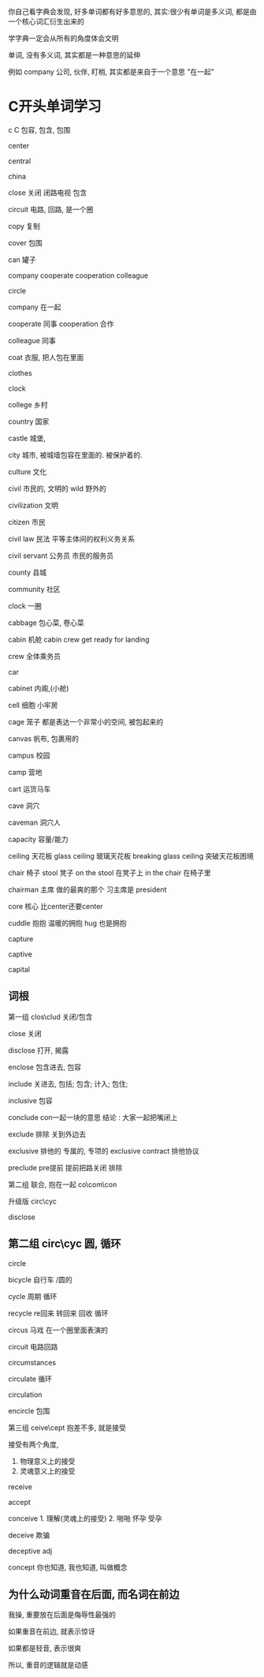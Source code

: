 你自己看字典会发现, 好多单词都有好多意思的, 其实:很少有单词是多义词, 都是由一个核心词汇衍生出来的	

学字典一定会从所有的角度体会文明

单词, 没有多义词, 其实都是一种意思的延伸 

例如 company 公司, 伙伴, 盯梢, 其实都是来自于一个意思 "在一起"

# C开头单词学习

c C  包容, 包含, 包围

center

central

china

close 关闭 闭路电视 包含

circuit  电路, 回路, 是一个圈

copy	复制

cover	包围

can  罐子

company  cooperate  cooperation colleague

circle

company	在一起

cooperate    同事  cooperation	合作

colleague	同事

coat   衣服, 把人包在里面

clothes

clock

college	乡村

country	国家

castle	城堡,

city	城市, 被城墙包容在里面的. 被保护着的.

culture	文化

civil	 市民的, 文明的		wild 野外的

civilization	文明

citizen	市民

civil law 民法	平等主体间的权利义务关系

civil servant	公务员	市民的服务员

county	县城

community	社区

clock	一圈

cabbage		包心菜, 卷心菜

cabin	机舱		cabin crew get ready for landing

crew	全体乘务员 

car

cabinet	内阁,(小舱)

cell 细胞 小牢房

cage	笼子 都是表达一个非常小的空间, 被包起来的

canvas	帆布, 包裹用的

campus		校园

camp  营地

cart 运货马车 

cave	洞穴

caveman	洞穴人

capacity 	容量/能力

ceiling	天花板	glass ceiling 玻璃天花板	breaking glass ceiling 突破天花板困境

chair	椅子	stool 凳子	on the stool	在凳子上	in the chair	在椅子里

chairman	主席	做的最爽的那个	习主席是	president

core	核心	比center还要center

cuddle	抱抱	温暖的拥抱	hug 也是拥抱

capture

captive

capital	

## 词根

第一组	clos\clud	关闭/包含

close	关闭

disclose	打开, 揭露

enclose	包含进去, 包容

include	关进去,  包括; 包含; 计入; 包住;  

inclusive  包容

conclude	con一起一块的意思	结论 :  大家一起把嘴闭上

exclude	排除  关到外边去

exclusive	排他的	专属的, 专项的	exclusive contract	排他协议   

preclude	pre提前  提前把路关闭	排除

第二组	联合, 抱在一起	co\com\con

升级版	circ\cyc

disclose



## 第二组 circ\cyc	圆, 循环

circle

bicycle	自行车 /圆的

cycle	周期 循环

recycle	re回来	转回来	回收	循环

circus	马戏	在一个圈里面表演的

circuit	电路回路

circumstances	

circulate	循环

circulation	

encircle	包围



第三组		ceive\cept	抱差不多, 就是接受

接受有两个角度,

1. 物理意义上的接受
2. 灵魂意义上的接受

receive

accept

conceive	1. 理解(灵魂上的接受) 	2. 啪啪	怀孕  受孕

deceive	欺骗

deceptive	adj

concept		你也知道, 我也知道, 叫做概念



## 为什么动词重音在后面, 而名词在前边

我操, 重要放在后面是侮辱性最强的	

如果重音在前边, 就表示惊讶

如果都是轻音, 表示很爽

所以, 重音的逻辑就是动感











